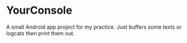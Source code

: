 YourConsole
===========

A small Android app project for my practice. Just buffers some texts or logcats then print them out.
